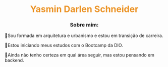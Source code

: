 <h1 align="center" style="color: #EB9326">Yasmin Darlen Schneider</h1>


</div>
<h3 align=center>Sobre mim:</h3> 

<p>
🔹Sou formada em arquitetura e urbanismo e estou em transição de carreira.
</p>

<p>
🔹Estou iniciando meus estudos com o Bootcamp da DIO.
</p>

<p>
🔹Ainda não tenho certeza em qual área seguir, mas estou pensando em backend.
</p> 

